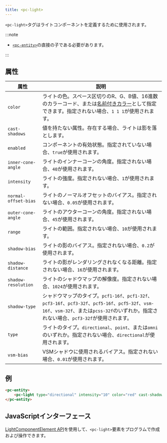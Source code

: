 ```yaml
---
title: <pc-light>
---
```


`<pc-light>`タグはライトコンポーネントを定義するために使用されます。

:::note

* [`<pc-entity>`](../pc-entity)の直接の子である必要があります。

:::

## 属性

<div className="nowrap-first-col">

| 属性 | 説明 |
| --- | --- |
| `color` | ライトの色。スペース区切りのR、G、B値、16進数のカラーコード、または[名前付きカラー](https://github.com/playcanvas/web-components/blob/main/src/colors.ts)として指定できます。指定されない場合、`1 1 1`が使用されます。 |
| `cast-shadows` | 値を持たない属性。存在する場合、ライトは影を落とします。 |
| `enabled` | コンポーネントの有効状態。指定されていない場合、`true`が使用されます。 |
| `inner-cone-angle` | ライトのインナーコーンの角度。指定されない場合、`40`が使用されます。 |
| `intensity` | ライトの強度。指定されない場合、`1`が使用されます。 |
| `normal-offset-bias` | ライトのノーマルオフセットのバイアス。指定されない場合、`0.05`が使用されます。 |
| `outer-cone-angle` | ライトのアウターコーンの角度。指定されない場合、`45`が使用されます。 |
| `range` | ライトの範囲。指定されない場合、`10`が使用されます。 |
| `shadow-bias` | ライトの影のバイアス。指定されない場合、`0.2`が使用されます。 |
| `shadow-distance` | ライトの影がレンダリングされなくなる距離。指定されない場合、`16`が使用されます。 |
| `shadow-resolution` | ライトのシャドウマップの解像度。指定されない場合、`1024`が使用されます。 |
| `shadow-type` | シャドウマップのタイプ。`pcf1-16f`、`pcf1-32f`、`pcf3-16f`、`pcf3-32f`、`pcf5-16f`、`pcf5-32f`、`vsm-16f`、`vsm-32f`、または`pcss-32f`のいずれか。指定されない場合、`pcf3-32f`が使用されます。 |
| `type` | ライトのタイプ。`directional`、`point`、または`omni`のいずれか。指定されない場合、`directional`が使用されます。 |
| `vsm-bias` | VSMシャドウに使用されるバイアス。指定されない場合、`0.01`が使用されます。 |

</div>

## 例

```html
<pc-entity>
    <pc-light type="directional" intensity="10" color="red" cast-shadows></pc-light>
</pc-entity>
```

## JavaScriptインターフェース

[LightComponentElement API](https://api.playcanvas.com/web-components/classes/LightComponentElement.html)を使用して、`<pc-light>`要素をプログラムで作成および操作できます。

